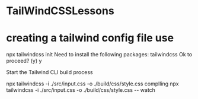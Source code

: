 # TailWindCSSLessons
# creating a tailwind config file use
 npx tailwindcss init
Need to install the following packages:
  tailwindcss
Ok to proceed? (y) y


Start the Tailwind CLI build process

npx tailwindcss -i ./src/input.css -o ./build/css/style.css
complling
npx tailwindcss -i ./src/input.css -o ./build/css/style.css -- watch
